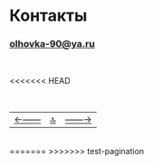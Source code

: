 <div class="navi"><nav id="navi"><!-- js --></nav></div>

# Контакты

### olhovka-90@ya.ru

<br>


<script src="assets/js/navi.js"></script>



<<<<<<< HEAD
<!--pagination_start-->
<br>

 |||| 
 |:---|:---:|---:| 
 [←——](about.md)|[ 🔝 ](#)|[——→](navi-page.md) 

 <br>
<!--pagination_end-->
=======
>>>>>>> test-pagination
